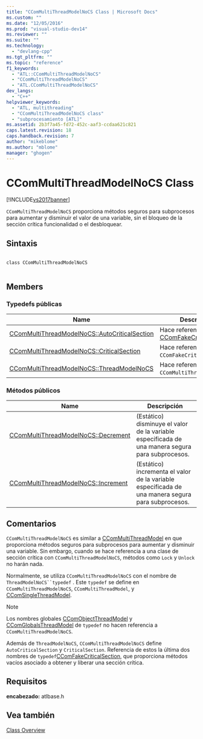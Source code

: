 ```yaml
---
title: "CComMultiThreadModelNoCS Class | Microsoft Docs"
ms.custom: ""
ms.date: "12/05/2016"
ms.prod: "visual-studio-dev14"
ms.reviewer: ""
ms.suite: ""
ms.technology: 
  - "devlang-cpp"
ms.tgt_pltfrm: ""
ms.topic: "reference"
f1_keywords: 
  - "ATL::CComMultiThreadModelNoCS"
  - "CComMultiThreadModelNoCS"
  - "ATL.CComMultiThreadModelNoCS"
dev_langs: 
  - "C++"
helpviewer_keywords: 
  - "ATL, multithreading"
  - "CComMultiThreadModelNoCS class"
  - "subprocesamiento [ATL]"
ms.assetid: 2b3f7a45-fd72-452c-aaf3-ccdaa621c821
caps.latest.revision: 18
caps.handback.revision: 7
author: "mikeblome"
ms.author: "mblome"
manager: "ghogen"
---
```

# CComMultiThreadModelNoCS Class
[!INCLUDE[vs2017banner](../../assembler/inline/includes/vs2017banner.md)]

`CComMultiThreadModelNoCS` proporciona métodos seguros para subprocesos para aumentar y disminuir el valor de una variable, sin el bloqueo de la sección crítica funcionalidad o el desbloquear.  
  
## Sintaxis  
  
```  
  
class CComMultiThreadModelNoCS  
  
```  
  
## Members  
  
### Typedefs públicas  
  
|Name|Descripción|  
|----------|-----------------|  
|[CComMultiThreadModelNoCS::AutoCriticalSection](../Topic/CComMultiThreadModelNoCS::AutoCriticalSection.md)|Hace referencia a la clase [CComFakeCriticalSection](../../atl/reference/ccomfakecriticalsection-class.md).|  
|[CComMultiThreadModelNoCS::CriticalSection](../Topic/CComMultiThreadModelNoCS::CriticalSection.md)|Hace referencia a la clase `CComFakeCriticalSection`.|  
|[CComMultiThreadModelNoCS::ThreadModelNoCS](../Topic/CComMultiThreadModelNoCS::ThreadModelNoCS.md)|Hace referencia a la clase `CComMultiThreadModelNoCS`.|  
  
### Métodos públicos  
  
|Name|Descripción|  
|----------|-----------------|  
|[CComMultiThreadModelNoCS::Decrement](../Topic/CComMultiThreadModelNoCS::Decrement.md)|\(Estático\) disminuye el valor de la variable especificada de una manera segura para subprocesos.|  
|[CComMultiThreadModelNoCS::Increment](../Topic/CComMultiThreadModelNoCS::Increment.md)|\(Estático\) incrementa el valor de la variable especificada de una manera segura para subprocesos.|  
  
## Comentarios  
 `CComMultiThreadModelNoCS` es similar a [CComMultiThreadModel](../../atl/reference/ccommultithreadmodel-class.md) en que proporciona métodos seguros para subprocesos para aumentar y disminuir una variable.  Sin embargo, cuando se hace referencia a una clase de sección crítica con `CComMultiThreadModelNoCS`, métodos como `Lock` y `Unlock` no harán nada.  
  
 Normalmente, se utiliza `CComMultiThreadModelNoCS` con el nombre de `ThreadModelNoCS``typedef` .  Este `typedef` se define en `CComMultiThreadModelNoCS`, `CComMultiThreadModel`, y [CComSingleThreadModel](../../atl/reference/ccomsinglethreadmodel-class.md).  
  
> [!NOTE]
>  Los nombres globales [CComObjectThreadModel](../Topic/CComObjectThreadModel.md) y [CComGlobalsThreadModel](../Topic/CComGlobalsThreadModel.md) de `typedef` no hacen referencia a `CComMultiThreadModelNoCS`.  
  
 Además de `ThreadModelNoCS`, `CComMultiThreadModelNoCS` define `AutoCriticalSection` y `CriticalSection`.  Referencia de estos la última dos nombres de `typedef`[CComFakeCriticalSection](../../atl/reference/ccomfakecriticalsection-class.md), que proporciona métodos vacíos asociado a obtener y liberar una sección crítica.  
  
## Requisitos  
 **encabezado:** atlbase.h  
  
## Vea también  
 [Class Overview](../../atl/atl-class-overview.md)